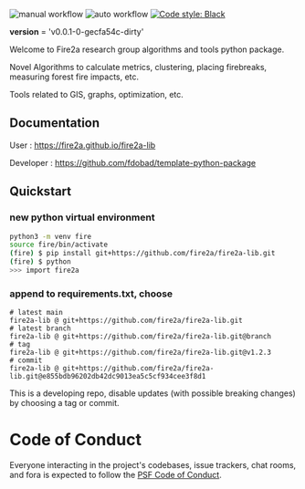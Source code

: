 ![manual workflow](https://github.com/fdobad/template-python-package/actions/workflows/manual.yml/badge.svg)
![auto workflow](https://github.com/fdobad/template-python-package/actions/workflows/auto.yml/badge.svg)
<a href=https://github.com/psf/black>![Code style: Black](https://img.shields.io/badge/code%20style-black-000000.svg)</a>

__version__ = 'v0.0.1-0-gecfa54c-dirty'

Welcome to Fire2a research group algorithms and tools python package.

Novel Algorithms to calculate metrics, clustering, placing firebreaks, measuring forest fire impacts, etc.

Tools related to GIS, graphs, optimization, etc.

## Documentation

User : https://fire2a.github.io/fire2a-lib

Developer : https://github.com/fdobad/template-python-package

## Quickstart
### new python virtual environment
```bash
python3 -m venv fire
source fire/bin/activate
(fire) $ pip install git+https://github.com/fire2a/fire2a-lib.git
(fire) $ python
>>> import fire2a
```
### append to requirements.txt, choose
```
# latest main
fire2a-lib @ git+https://github.com/fire2a/fire2a-lib.git
# latest branch
fire2a-lib @ git+https://github.com/fire2a/fire2a-lib.git@branch
# tag
fire2a-lib @ git+https://github.com/fire2a/fire2a-lib.git@v1.2.3
# commit
fire2a-lib @ git+https://github.com/fire2a/fire2a-lib.git@e855bdb96202db42dc9013ea5c5cf934cee3f8d1
```
This is a developing repo, disable updates (with possible breaking changes) by choosing a tag or commit.

# Code of Conduct

Everyone interacting in the project's codebases, issue trackers,
chat rooms, and fora is expected to follow the
[PSF Code of Conduct](https://www.python.org/psf/conduct/).
